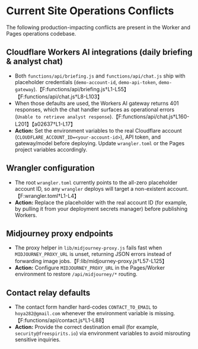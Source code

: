 # Current Site Operations Conflicts

The following production-impacting conflicts are present in the Worker and Pages operations codebase.

## Cloudflare Workers AI integrations (daily briefing & analyst chat)
- Both `functions/api/briefing.js` and `functions/api/chat.js` ship with placeholder credentials (`demo-account-id`, `demo-api-token`, `demo-gateway`).【F:functions/api/briefing.js†L1-L55】【F:functions/api/chat.js†L8-L103】
- When those defaults are used, the Workers AI gateway returns 401 responses, which the chat handler surfaces as operational errors (`Unable to retrieve analyst response`).【F:functions/api/chat.js†L160-L201】【a02637†L1-L17】
- **Action:** Set the environment variables to the real Cloudflare account (`CLOUDFLARE_ACCOUNT_ID=<your-account-id>`), API token, and gateway/model before deploying. Update `wrangler.toml` or the Pages project variables accordingly.

## Wrangler configuration
- The root `wrangler.toml` currently points to the all-zero placeholder account ID, so any `wrangler` deploys will target a non-existent account.【F:wrangler.toml†L1-L4】
- **Action:** Replace the placeholder with the real account ID (for example, by pulling it from your deployment secrets manager) before publishing Workers.

## Midjourney proxy endpoints
- The proxy helper in `lib/midjourney-proxy.js` fails fast when `MIDJOURNEY_PROXY_URL` is unset, returning JSON errors instead of forwarding image jobs.【F:lib/midjourney-proxy.js†L57-L125】
- **Action:** Configure `MIDJOURNEY_PROXY_URL` in the Pages/Worker environment to restore `/api/midjourney/*` routing.

## Contact relay defaults
- The contact form handler hard-codes `CONTACT_TO_EMAIL` to `hoya282@gmail.com` whenever the environment variable is missing.【F:functions/api/contact.js†L1-L88】
- **Action:** Provide the correct destination email (for example, `security@freespirits.io`) via environment variables to avoid misrouting sensitive inquiries.
